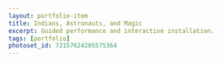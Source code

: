 ```yaml
---
layout: portfolio-item
title: Indians, Astronauts, and Magic
excerpt: Guided performance and interactive installation.
tags: [portfolio]
photoset_id: 72157624205575364
---
```

